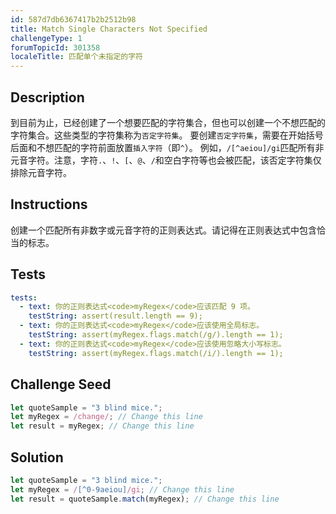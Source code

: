 ```yaml
---
id: 587d7db6367417b2b2512b98
title: Match Single Characters Not Specified
challengeType: 1
forumTopicId: 301358
localeTitle: 匹配单个未指定的字符
---
```


## Description
<section id='description'>
到目前为止，已经创建了一个想要匹配的字符集合，但也可以创建一个不想匹配的字符集合。这些类型的字符集称为<code>否定字符集</code>。
要创建<code>否定字符集</code>，需要在开始括号后面和不想匹配的字符前面放置<code>插入字符</code>（即<code>^</code>）。
例如，<code>/[^aeiou]/gi</code>匹配所有非元音字符。注意，字符<code>.</code>、<code>!</code>、<code>[</code>、<code>@</code>、<code>/</code>和空白字符等也会被匹配，该否定字符集仅排除元音字符。
</section>

## Instructions
<section id='instructions'>
创建一个匹配所有非数字或元音字符的正则表达式。请记得在正则表达式中包含恰当的标志。
</section>

## Tests
<section id='tests'>

```yml
tests:
  - text: 你的正则表达式<code>myRegex</code>应该匹配 9 项。
    testString: assert(result.length == 9);
  - text: 你的正则表达式<code>myRegex</code>应该使用全局标志。
    testString: assert(myRegex.flags.match(/g/).length == 1);
  - text: 你的正则表达式<code>myRegex</code>应该使用忽略大小写标志。
    testString: assert(myRegex.flags.match(/i/).length == 1);

```

</section>

## Challenge Seed
<section id='challengeSeed'>

<div id='js-seed'>

```js
let quoteSample = "3 blind mice.";
let myRegex = /change/; // Change this line
let result = myRegex; // Change this line
```

</div>



</section>

## Solution
<section id='solution'>

```js
let quoteSample = "3 blind mice.";
let myRegex = /[^0-9aeiou]/gi; // Change this line
let result = quoteSample.match(myRegex); // Change this line
```

</section>
